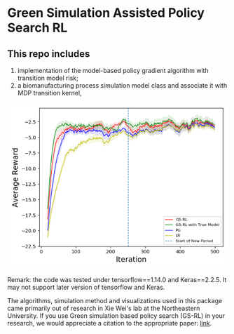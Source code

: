 # Green Simulation Assisted Policy Search RL

## This repo includes 
1. implementation of the model-based policy gradient algorithm with transition model risk; 
2. a biomanufacturing process simulation model class and associate it with MDP transition kernel,

![Image of Yaktocat](https://github.com/zhenghuazx/BayesianLRPolicySearch/blob/master/dataszie100-ni25-i300.png)

Remark: the code was tested under tensorflow==1.14.0 and Keras==2.2.5. It may not support later version of tensorflow and Keras.

The algorithms, simulation method and visualizations used in this package came primarily out of research in Xie Wei's lab at the Northeastern University. If you use Green simulation based policy search (GS-RL) in your research, we would appreciate a citation to the appropriate paper: [link](https://arxiv.org/abs/2006.09919).
